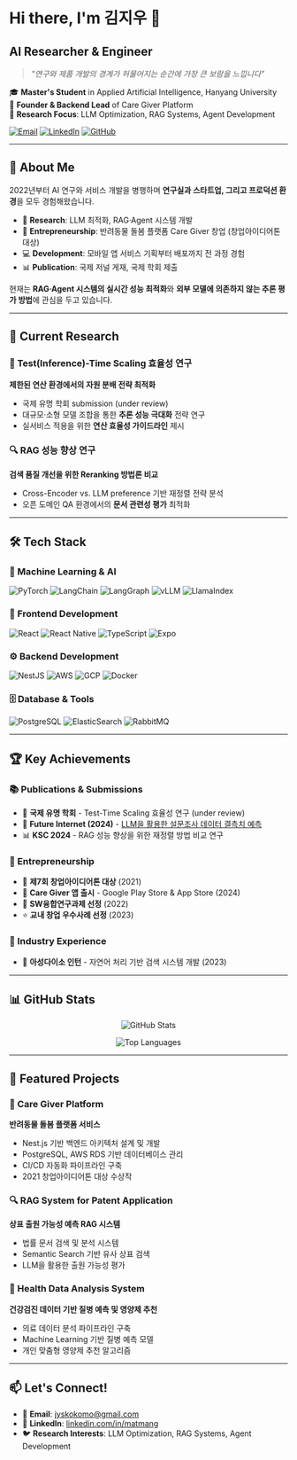 # Hi there, I'm 김지우 👋

## AI Researcher & Engineer

> *"연구와 제품 개발의 경계가 허물어지는 순간에 가장 큰 보람을 느낍니다"*

🎓 **Master's Student** in Applied Artificial Intelligence, Hanyang University  
🚀 **Founder & Backend Lead** of Care Giver Platform  
🔬 **Research Focus**: LLM Optimization, RAG Systems, Agent Development

[![Email](https://img.shields.io/badge/Email-jyskokomo@gmail.com-red?style=flat-square&logo=gmail)](mailto:jyskokomo@gmail.com)
[![LinkedIn](https://img.shields.io/badge/LinkedIn-matmang-blue?style=flat-square&logo=linkedin)](https://www.linkedin.com/in/matmang)
[![GitHub](https://img.shields.io/badge/GitHub-matmang-black?style=flat-square&logo=github)](https://github.com/matmang)

---

## 🔬 About Me

2022년부터 AI 연구와 서비스 개발을 병행하며 **연구실과 스타트업, 그리고 프로덕션 환경**을 모두 경험해왔습니다. 

- 🧠 **Research**: LLM 최적화, RAG·Agent 시스템 개발
- 🏢 **Entrepreneurship**: 반려동물 돌봄 플랫폼 Care Giver 창업 (창업아이디어톤 대상)
- 💻 **Development**: 모바일 앱 서비스 기획부터 배포까지 전 과정 경험
- 📊 **Publication**: 국제 저널 게재, 국제 학회 제출

현재는 **RAG·Agent 시스템의 실시간 성능 최적화**와 **외부 모델에 의존하지 않는 추론 평가 방법**에 관심을 두고 있습니다.

---

## 🔬 Current Research

### 🚀 Test(Inference)-Time Scaling 효율성 연구
**제한된 연산 환경에서의 자원 분배 전략 최적화**
- 국제 유명 학회 submission (under review)
- 대규모·소형 모델 조합을 통한 **추론 성능 극대화** 전략 연구
- 실서비스 적용을 위한 **연산 효율성 가이드라인** 제시

### 🔍 RAG 성능 향상 연구
**검색 품질 개선을 위한 Reranking 방법론 비교**
- Cross-Encoder vs. LLM preference 기반 재정렬 전략 분석
- 오픈 도메인 QA 환경에서의 **문서 관련성 평가** 최적화

---

## 🛠️ Tech Stack

### 🤖 Machine Learning & AI
![PyTorch](https://img.shields.io/badge/PyTorch-EE4C2C?style=for-the-badge&logo=pytorch&logoColor=white)
![LangChain](https://img.shields.io/badge/LangChain-1C3C3C?style=for-the-badge&logo=langchain&logoColor=white)
![LangGraph](https://img.shields.io/badge/LangGraph-FF6B6B?style=for-the-badge)
![vLLM](https://img.shields.io/badge/vLLM-4A90E2?style=for-the-badge)
![LlamaIndex](https://img.shields.io/badge/LlamaIndex-000000?style=for-the-badge)

### 🎨 Frontend Development
![React](https://img.shields.io/badge/React-20232A?style=for-the-badge&logo=react&logoColor=61DAFB)
![React Native](https://img.shields.io/badge/React_Native-20232A?style=for-the-badge&logo=react&logoColor=61DAFB)
![TypeScript](https://img.shields.io/badge/TypeScript-007ACC?style=for-the-badge&logo=typescript&logoColor=white)
![Expo](https://img.shields.io/badge/Expo-1B1F23?style=for-the-badge&logo=expo&logoColor=white)

### ⚙️ Backend Development
![NestJS](https://img.shields.io/badge/NestJS-E0234E?style=for-the-badge&logo=nestjs&logoColor=white)
![AWS](https://img.shields.io/badge/AWS-232F3E?style=for-the-badge&logo=amazon-aws&logoColor=white)
![GCP](https://img.shields.io/badge/GCP-4285F4?style=for-the-badge&logo=google-cloud&logoColor=white)
![Docker](https://img.shields.io/badge/Docker-2496ED?style=for-the-badge&logo=docker&logoColor=white)

### 🗄️ Database & Tools
![PostgreSQL](https://img.shields.io/badge/PostgreSQL-316192?style=for-the-badge&logo=postgresql&logoColor=white)
![ElasticSearch](https://img.shields.io/badge/Elasticsearch-005571?style=for-the-badge&logo=elasticsearch&logoColor=white)
![RabbitMQ](https://img.shields.io/badge/RabbitMQ-FF6600?style=for-the-badge&logo=rabbitmq&logoColor=white)

---

## 🏆 Key Achievements

### 📚 Publications & Submissions
- 🔬 **국제 유명 학회** - Test-Time Scaling 효율성 연구 (under review)
- 📄 **Future Internet (2024)** - [LLM을 활용한 설문조사 데이터 결측치 예측](https://www.mdpi.com/1999-5903/16/10/351)
- 📊 **KSC 2024** - RAG 성능 향상을 위한 재정렬 방법 비교 연구

### 🚀 Entrepreneurship
- 🥇 **제7회 창업아이디어톤 대상** (2021)
- 📱 **Care Giver 앱 출시** - Google Play Store & App Store (2024)
- 🎯 **SW융합연구과제 선정** (2022)
- ⭐ **교내 창업 우수사례 선정** (2023)

### 💼 Industry Experience
- 🏢 **아성다이소 인턴** - 자연어 처리 기반 검색 시스템 개발 (2023)

---

## 📊 GitHub Stats

<div align="center">
  
![GitHub Stats](https://github-readme-stats.vercel.app/api?username=matmang&show_icons=true&theme=radical&hide_border=true)

![Top Languages](https://github-readme-stats.vercel.app/api/top-langs/?username=matmang&layout=compact&theme=radical&hide_border=true)

</div>

---

## 🎯 Featured Projects

### 🐾 Care Giver Platform
**반려동물 돌봄 플랫폼 서비스**
- Nest.js 기반 백엔드 아키텍처 설계 및 개발
- PostgreSQL, AWS RDS 기반 데이터베이스 관리
- CI/CD 자동화 파이프라인 구축
- 2021 창업아이디어톤 대상 수상작

### 🔍 RAG System for Patent Application
**상표 출원 가능성 예측 RAG 시스템**
- 법률 문서 검색 및 분석 시스템
- Semantic Search 기반 유사 상표 검색
- LLM을 활용한 출원 가능성 평가

### 💊 Health Data Analysis System
**건강검진 데이터 기반 질병 예측 및 영양제 추천**
- 의료 데이터 분석 파이프라인 구축
- Machine Learning 기반 질병 예측 모델
- 개인 맞춤형 영양제 추천 알고리즘

---

## 📫 Let's Connect!

- 📧 **Email**: [jyskokomo@gmail.com](mailto:jyskokomo@gmail.com)
- 💼 **LinkedIn**: [linkedin.com/in/matmang](https://www.linkedin.com/in/matmang)
- 🐦 **Research Interests**: LLM Optimization, RAG Systems, Agent Development

